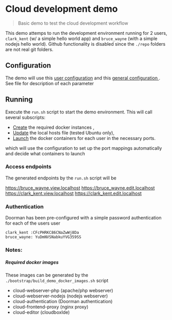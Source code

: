 Cloud development demo
======================

> Basic demo to test the cloud development workflow

This demo attemps to run the development environment running for 2 users, `clark_kent` (w/ a simple hello world app) and
`bruce_wayne` (with a simple nodejs hello world). Github functionality is disabled since the `./repo` folders are not real
 git folders.

## Configuration

The demo will use this [user configuration](./config/users) and this [general configuration ](./config/config). See file
for description of each parameter

## Running

Execute the `run.sh` script to start the demo environment. This will call several subscripts:

- [Create](./bootstrap/build_demo_docker_images.sh) the required docker instances ,
- [Update](./bootstrap/populate_hosts.sh) the local hosts file (tested Ubuntu only),
- [Launch](./bootstrap/launch_containers.sh) the docker containers for each user in the necessary ports.

which will use the configuration to set up the port mappings automatically and decide what containers to launch

### Access endpoints

The generated endpoints by the `run.sh` script will be

https://bruce_wayne.view.localhost
https://bruce_wayne.edit.localhost
https://clark_kent.view.localhost
https://clark_kent.edit.localhost

### Authentication

Doorman has been pre-configured with a simple password authentication for each of the users user

```
clark_kent :CFcPHRKC86CNaZwWj8Da
bruce_wayne: YuDmNVSNabkuYVG359SS
```

### Notes:

##### Required docker images

These images can be generated by the `./bootstrap/build_demo_docker_images.sh` script

- cloud-webserver-php    (apache/php webserver)
- cloud-webserver-nodejs (nodejs webserver)
- cloud-authentication   (Doorman authentication)
- cloud-frontend-proxy   (nginx proxy)
- cloud-editor           (cloudboxIde)


